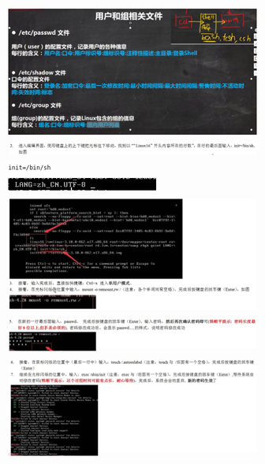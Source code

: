 ![](../img/Snipaste_2023-07-16_09-29-21.png)

![image-20230716102159694](../img/image-20230716102159694.png)

```
init=/bin/sh
```

![image-20230716102303813](../img/image-20230716102303813.png)

![image-20230716102326171](../img/image-20230716102326171.png)

![image-20230716102428542](../img/image-20230716102428542.png)

![image-20230716102506054](../img/image-20230716102506054.png)